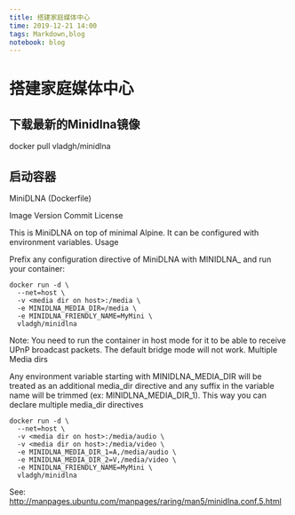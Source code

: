 ```yaml
---
title: 搭建家庭媒体中心
time: 2019-12-21 14:00
tags: Markdown,blog
notebook: blog
---
```


# 搭建家庭媒体中心


## 下载最新的Minidlna镜像

docker pull vladgh/minidlna

## 启动容器

MiniDLNA (Dockerfile)

Image Version Commit License

This is MiniDLNA on top of minimal Alpine. It can be configured with environment variables.
Usage

Prefix any configuration directive of MiniDLNA with MINIDLNA_ and run your container:

```
docker run -d \
  --net=host \
  -v <media dir on host>:/media \
  -e MINIDLNA_MEDIA_DIR=/media \
  -e MINIDLNA_FRIENDLY_NAME=MyMini \
  vladgh/minidlna
```

Note: You need to run the container in host mode for it to be able to receive UPnP broadcast packets. The default bridge mode will not work.
Multiple Media dirs

Any environment variable starting with MINIDLNA_MEDIA_DIR will be treated as an additional media_dir directive and any suffix in the variable name will be trimmed (ex: MINIDLNA_MEDIA_DIR_1). This way you can declare multiple media_dir directives

```
docker run -d \
  --net=host \
  -v <media dir on host>:/media/audio \
  -v <media dir on host>:/media/video \
  -e MINIDLNA_MEDIA_DIR_1=A,/media/audio \
  -e MINIDLNA_MEDIA_DIR_2=V,/media/video \
  -e MINIDLNA_FRIENDLY_NAME=MyMini \
  vladgh/minidlna
```

See: http://manpages.ubuntu.com/manpages/raring/man5/minidlna.conf.5.html


